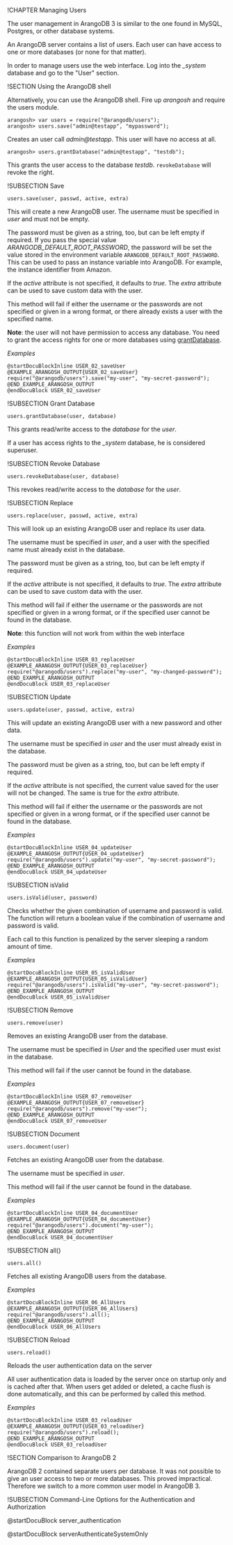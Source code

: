 !CHAPTER Managing Users

The user management in ArangoDB 3 is similar to the one found in
MySQL, Postgres, or other database systems.

An ArangoDB server contains a list of users. Each user can have access
to one or more databases (or none for that matter).

In order to manage users use the web interface. Log into the *_system*
database and go to the "User" section.

!SECTION Using the ArangoDB shell

Alternatively, you can use the ArangoDB shell. Fire up *arangosh*
and require the users module.

```
arangosh> var users = require("@arangodb/users");
arangosh> users.save("admin@testapp", "mypassword");
```

Creates an user call *admin@testapp*. This user will have no access
at all.

```
arangosh> users.grantDatabase("admin@testapp", "testdb");
```

This grants the user access to the database *testdb*. `revokeDatabase`
will revoke the right.

!SUBSECTION Save

`users.save(user, passwd, active, extra)`

This will create a new ArangoDB user. The username must be specified in
*user* and must not be empty.

The password must be given as a string, too, but can be left empty if required.
If you pass the special value *ARANGODB_DEFAULT_ROOT_PASSWORD*, the password
will be set the value stored in the environment variable
`ARANGODB_DEFAULT_ROOT_PASSWORD`. This can be used to pass an instance variable
into ArangoDB. For example, the instance identifier from Amazon.

If the *active* attribute is not specified, it defaults to *true*. The
*extra* attribute can be used to save custom data with the user.

This method will fail if either the username or the passwords are not specified
or given in a wrong format, or there already exists a user with the specified
name.

**Note**: the user will not have permission to access any database. You need to
grant the access rights for one or more databases using
[grantDatabase](#grant-database).

*Examples*

    @startDocuBlockInline USER_02_saveUser
    @EXAMPLE_ARANGOSH_OUTPUT{USER_02_saveUser}
    require("@arangodb/users").save("my-user", "my-secret-password");
    @END_EXAMPLE_ARANGOSH_OUTPUT
    @endDocuBlock USER_02_saveUser

!SUBSECTION Grant Database

`users.grantDatabase(user, database)`

This grants read/write access to the *database* for the *user*.

If a user has access rights to the *_system* database, he is considered superuser.

!SUBSECTION Revoke Database

`users.revokeDatabase(user, database)`

This revokes read/write access to the *database* for the *user*.

!SUBSECTION Replace

`users.replace(user, passwd, active, extra)`

This will look up an existing ArangoDB user and replace its user data.

The username must be specified in *user*, and a user with the specified name
must already exist in the database.

The password must be given as a string, too, but can be left empty if required.

If the *active* attribute is not specified, it defaults to *true*.  The
*extra* attribute can be used to save custom data with the user.

This method will fail if either the username or the passwords are not specified
or given in a wrong format, or if the specified user cannot be found in the
database.

**Note**: this function will not work from within the web interface

*Examples*

    @startDocuBlockInline USER_03_replaceUser
    @EXAMPLE_ARANGOSH_OUTPUT{USER_03_replaceUser}
    require("@arangodb/users").replace("my-user", "my-changed-password");
    @END_EXAMPLE_ARANGOSH_OUTPUT
    @endDocuBlock USER_03_replaceUser

!SUBSECTION Update

`users.update(user, passwd, active, extra)`

This will update an existing ArangoDB user with a new password and other data.

The username must be specified in *user* and the user must already exist in
the database.

The password must be given as a string, too, but can be left empty if required.

If the *active* attribute is not specified, the current value saved for the
user will not be changed. The same is true for the *extra* attribute.

This method will fail if either the username or the passwords are not specified
or given in a wrong format, or if the specified user cannot be found in the
database.

*Examples*

    @startDocuBlockInline USER_04_updateUser
    @EXAMPLE_ARANGOSH_OUTPUT{USER_04_updateUser}
    require("@arangodb/users").update("my-user", "my-secret-password");
    @END_EXAMPLE_ARANGOSH_OUTPUT
    @endDocuBlock USER_04_updateUser

!SUBSECTION isValid

`users.isValid(user, password)`

Checks whether the given combination of username and password is valid.  The
function will return a boolean value if the combination of username and password
is valid.

Each call to this function is penalized by the server sleeping a random
amount of time.

*Examples*

    @startDocuBlockInline USER_05_isValidUser
    @EXAMPLE_ARANGOSH_OUTPUT{USER_05_isValidUser}
    require("@arangodb/users").isValid("my-user", "my-secret-password");
    @END_EXAMPLE_ARANGOSH_OUTPUT
    @endDocuBlock USER_05_isValidUser

!SUBSECTION Remove

`users.remove(user)`

Removes an existing ArangoDB user from the database.

The username must be specified in *User* and the specified user must exist in
the database.

This method will fail if the user cannot be found in the database.

*Examples*

    @startDocuBlockInline USER_07_removeUser
    @EXAMPLE_ARANGOSH_OUTPUT{USER_07_removeUser}
    require("@arangodb/users").remove("my-user");
    @END_EXAMPLE_ARANGOSH_OUTPUT
    @endDocuBlock USER_07_removeUser

!SUBSECTION Document

`users.document(user)`

Fetches an existing ArangoDB user from the database.

The username must be specified in *user*.

This method will fail if the user cannot be found in the database.

*Examples*

    @startDocuBlockInline USER_04_documentUser
    @EXAMPLE_ARANGOSH_OUTPUT{USER_04_documentUser}
    require("@arangodb/users").document("my-user");
    @END_EXAMPLE_ARANGOSH_OUTPUT
    @endDocuBlock USER_04_documentUser

!SUBSECTION all()

`users.all()`

Fetches all existing ArangoDB users from the database.

*Examples*

    @startDocuBlockInline USER_06_AllUsers
    @EXAMPLE_ARANGOSH_OUTPUT{USER_06_AllUsers}
    require("@arangodb/users").all();
    @END_EXAMPLE_ARANGOSH_OUTPUT
    @endDocuBlock USER_06_AllUsers

!SUBSECTION Reload

`users.reload()`

Reloads the user authentication data on the server

All user authentication data is loaded by the server once on startup only and is
cached after that. When users get added or deleted, a cache flush is done
automatically, and this can be performed by called this method.

*Examples*

    @startDocuBlockInline USER_03_reloadUser
    @EXAMPLE_ARANGOSH_OUTPUT{USER_03_reloadUser}
    require("@arangodb/users").reload();
    @END_EXAMPLE_ARANGOSH_OUTPUT
    @endDocuBlock USER_03_reloadUser

!SECTION Comparison to ArangoDB 2

ArangoDB 2 contained separate users per database. It was not possible
to give an user access to two or more databases. This proved
impractical.  Therefore we switch to a more common user model in
ArangoDB 3.

!SUBSECTION Command-Line Options for the Authentication and Authorization

<!-- arangod/RestServer/ArangoServer.h -->
@startDocuBlock server_authentication

<!-- arangod/RestServer/ArangoServer.h -->
@startDocuBlock serverAuthenticateSystemOnly
